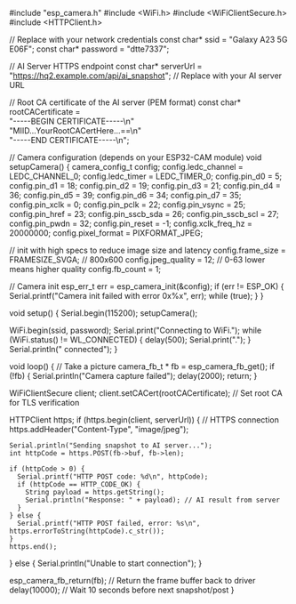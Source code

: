 #include "esp_camera.h"
#include <WiFi.h>
#include <WiFiClientSecure.h>
#include <HTTPClient.h>

// Replace with your network credentials
const char* ssid = "Galaxy A23 5G E06F";
const char* password = "dtte7337";

// AI Server HTTPS endpoint
const char* serverUrl = "https://hq2.example.com/api/ai_snapshot";  // Replace with your AI server URL

// Root CA certificate of the AI server (PEM format)
const char* rootCACertificate = \
"-----BEGIN CERTIFICATE-----\n" \
"MIID...YourRootCACertHere...==\n" \
"-----END CERTIFICATE-----\n";

// Camera configuration (depends on your ESP32-CAM module)
void setupCamera() {
  camera_config_t config;
  config.ledc_channel = LEDC_CHANNEL_0;
  config.ledc_timer = LEDC_TIMER_0;
  config.pin_d0 = 5;
  config.pin_d1 = 18;
  config.pin_d2 = 19;
  config.pin_d3 = 21;
  config.pin_d4 = 36;
  config.pin_d5 = 39;
  config.pin_d6 = 34;
  config.pin_d7 = 35;
  config.pin_xclk = 0;
  config.pin_pclk = 22;
  config.pin_vsync = 25;
  config.pin_href = 23;
  config.pin_sscb_sda = 26;
  config.pin_sscb_scl = 27;
  config.pin_pwdn = 32;
  config.pin_reset = -1;
  config.xclk_freq_hz = 20000000;
  config.pixel_format = PIXFORMAT_JPEG; 

  // init with high specs to reduce image size and latency 
  config.frame_size = FRAMESIZE_SVGA; // 800x600
  config.jpeg_quality = 12;  // 0-63 lower means higher quality
  config.fb_count = 1;

  // Camera init
  esp_err_t err = esp_camera_init(&config);
  if (err != ESP_OK) {
    Serial.printf("Camera init failed with error 0x%x", err);
    while (true);
  }
}

void setup() {
  Serial.begin(115200);
  setupCamera();

  WiFi.begin(ssid, password);
  Serial.print("Connecting to WiFi.");
  while (WiFi.status() != WL_CONNECTED) {
    delay(500);
    Serial.print(".");
  }
  Serial.println(" connected");
}

void loop() {
  // Take a picture
  camera_fb_t * fb = esp_camera_fb_get();
  if (!fb) {
    Serial.println("Camera capture failed");
    delay(2000);
    return;
  }

  WiFiClientSecure client;
  client.setCACert(rootCACertificate);  // Set root CA for TLS verification

  HTTPClient https;
  if (https.begin(client, serverUrl)) {  // HTTPS connection
    https.addHeader("Content-Type", "image/jpeg");

    Serial.println("Sending snapshot to AI server...");
    int httpCode = https.POST(fb->buf, fb->len);

    if (httpCode > 0) {
      Serial.printf("HTTP POST code: %d\n", httpCode);
      if (httpCode == HTTP_CODE_OK) {
        String payload = https.getString();
        Serial.println("Response: " + payload); // AI result from server
      }
    } else {
      Serial.printf("HTTP POST failed, error: %s\n", https.errorToString(httpCode).c_str());
    }
    https.end();
  } else {
    Serial.println("Unable to start connection");
  }

  esp_camera_fb_return(fb);  // Return the frame buffer back to driver
  delay(10000);  // Wait 10 seconds before next snapshot/post
}
